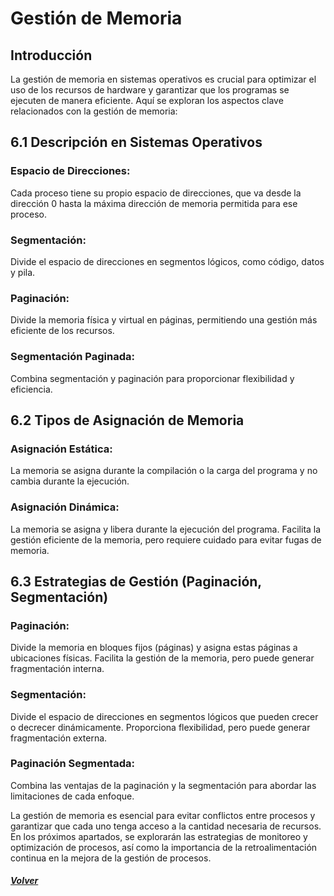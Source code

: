 # Gestión de Memoria
## Introducción
La gestión de memoria en sistemas operativos es crucial para optimizar el uso de los recursos de hardware y garantizar que los programas se ejecuten de manera eficiente. Aquí se exploran los aspectos clave relacionados con la gestión de memoria:
## 6.1 Descripción en Sistemas Operativos
### Espacio de Direcciones: 
Cada proceso tiene su propio espacio de direcciones, que va desde la dirección 0 hasta la máxima dirección de memoria permitida para ese proceso.
### Segmentación:
Divide el espacio de direcciones en segmentos lógicos, como código, datos y pila.
### Paginación:
Divide la memoria física y virtual en páginas, permitiendo una gestión más eficiente de los recursos.
### Segmentación Paginada: 
Combina segmentación y paginación para proporcionar flexibilidad y eficiencia.
## 6.2 Tipos de Asignación de Memoria
### Asignación Estática:
La memoria se asigna durante la compilación o la carga del programa y no cambia durante la ejecución.
### Asignación Dinámica: 
La memoria se asigna y libera durante la ejecución del programa. Facilita la gestión eficiente de la memoria, pero requiere cuidado para evitar fugas de memoria.
## 6.3 Estrategias de Gestión (Paginación, Segmentación)
### Paginación: 
 Divide la memoria en bloques fijos (páginas) y asigna estas páginas a ubicaciones físicas. Facilita la gestión de la memoria, pero puede generar fragmentación interna.
 ### Segmentación: 
 Divide el espacio de direcciones en segmentos lógicos que pueden crecer o decrecer dinámicamente. Proporciona flexibilidad, pero puede generar fragmentación externa.
### Paginación Segmentada:
Combina las ventajas de la paginación y la segmentación para abordar las limitaciones de cada enfoque.

La gestión de memoria es esencial para evitar conflictos entre procesos y garantizar que cada uno tenga acceso a la cantidad necesaria de recursos. En los próximos apartados, se explorarán las estrategias de monitoreo y optimización de procesos, así como la importancia de la retroalimentación continua en la mejora de la gestión de procesos.
#### *[Volver](00_Introduccio.md)*